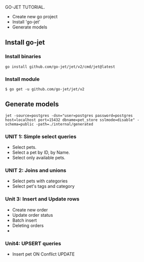 GO-JET TUTORIAL.

+ Create new go project
+ Install 'go-jet'
+ Generate models

## Install go-jet

### Install binaries

```shell
go install github.com/go-jet/jet/v2/cmd/jet@latest
```

### Install module

```shell
$ go get -u github.com/go-jet/jet/v2
```

## Generate models
```shell
jet -source=postgres -dsn="user=postgres password=postgres host=localhost port=15432 dbname=pet_store sslmode=disable" -schema=public -path=./internal/generated
```


### UNIT 1: Simple select queries 

+ Select pets. 
+ Select a pet by ID, by Name.
+ Select only available pets. 


### UNIT 2: Joins and unions

+ Select pets with categories
+ Select pet's tags and category

### Unit 3: Insert and Update rows

+ Create new order
+ Update order status
+ Batch insert
+ Deleting orders
+ 

### Unit4: UPSERT queries
+ Insert pet ON Conflict UPDATE